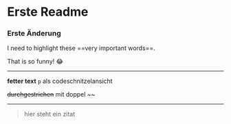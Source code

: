 # Erste Readme

### Erste Änderung

I need to highlight these ==very important words==.

That is so funny! :joy:

---

**fetter text**
`p` als codeschnitzelansicht

~~durchgestrichen~~ mit doppel ~~

---
<!-- zitat -->
>hier steht ein zitat
